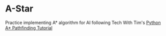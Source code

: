 # A-Star
Practice implementing A* algorithm for AI following Tech With Tim's [Python A* Pathfinding Tutorial](https://www.youtube.com/watch?v=JtiK0DOeI4A)
